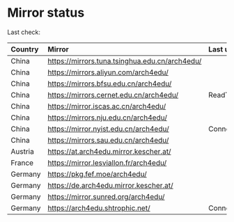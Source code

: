 <script src="./time.js"></script>
# Mirror status
Last check: <script type="text/javascript">localize(1760606866.146489);</script>

|Country|Mirror|Last update|
|:------|:-----|:----------|
|China|https://mirrors.tuna.tsinghua.edu.cn/arch4edu/|<script type="text/javascript">localize(1760597169);</script>|
|China|https://mirrors.aliyun.com/arch4edu/|<script type="text/javascript">localize(1760554012);</script>|
|China|https://mirrors.bfsu.edu.cn/arch4edu/|<script type="text/javascript">localize(1760554012);</script>|
|China|https://mirrors.cernet.edu.cn/arch4edu/|ReadTimeout|
|China|https://mirror.iscas.ac.cn/arch4edu/|<script type="text/javascript">localize(1760554012);</script>|
|China|https://mirrors.nju.edu.cn/arch4edu/|<script type="text/javascript">localize(1760554012);</script>|
|China|https://mirror.nyist.edu.cn/arch4edu/|ConnectionError|
|China|https://mirrors.sau.edu.cn/arch4edu/|<script type="text/javascript">localize(1756795646);</script>|
|Austria|https://at.arch4edu.mirror.kescher.at/|<script type="text/javascript">localize(1760554012);</script>|
|France|https://mirror.lesviallon.fr/arch4edu/|<script type="text/javascript">localize(1760554012);</script>|
|Germany|https://pkg.fef.moe/arch4edu/|<script type="text/javascript">localize(1760554012);</script>|
|Germany|https://de.arch4edu.mirror.kescher.at/|<script type="text/javascript">localize(1760554012);</script>|
|Germany|https://mirror.sunred.org/arch4edu/|<script type="text/javascript">localize(1760597169);</script>|
|Germany|https://arch4edu.shtrophic.net/|ConnectionError|

<script src="./tablefilter/tablefilter.js"></script>
<script src="./table.js"></script>